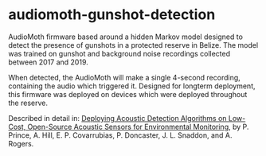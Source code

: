 # audiomoth-gunshot-detection

AudioMoth firmware based around a hidden Markov model designed to detect the presence of gunshots in a protected reserve in Belize. The model was trained on gunshot and background noise recordings collected between 2017 and 2019.

When detected, the AudioMoth will make a single 4-second recording, containing the audio which triggered it. Designed for longterm deployment, this firmware was deployed on devices which were deployed throughout the reserve.

Described in detail in: [Deploying Acoustic Detection Algorithms on Low-Cost, Open-Source Acoustic Sensors for Environmental Monitoring](https://www.mdpi.com/1424-8220/19/3/553), by P. Prince, A. Hill, E. P. Covarrubias, P. Doncaster, J. L. Snaddon, and A. Rogers.
